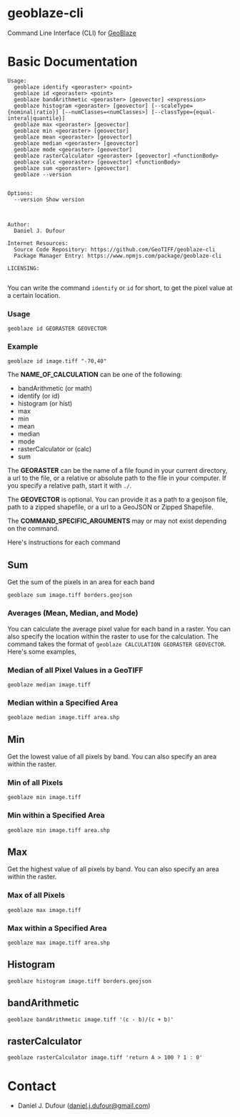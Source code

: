 # geoblaze-cli
Command Line Interface (CLI) for [GeoBlaze](geoblaze.io)

# Basic Documentation
```
Usage:
  geoblaze identify <georaster> <point>
  geoblaze id <georaster> <point>
  geoblaze bandArithmetic <georaster> [geovector] <expression>
  geoblaze histogram <georaster> [geovector] [--scaleType={nominal|ratio}] [--numClasses=<numClasses>] [--classType={equal-interal|quantile}]
  geoblaze max <georaster> [geovector]
  geoblaze min <georaster> [geovector]
  geoblaze mean <georaster> [geovector]
  geoblaze median <georaster> [geovector]
  geoblaze mode <georaster> [geovector]
  geoblaze rasterCalculator <georaster> [geovector] <functionBody>
  geoblaze calc <georaster> [geovector] <functionBody>
  geoblaze sum <georaster> [geovector]
  geoblaze --version


Options:
  --version Show version



Author:
  Daniel J. Dufour

Internet Resources:
  Source Code Repository: https://github.com/GeoTIFF/geoblaze-cli
  Package Manager Entry: https://www.npmjs.com/package/geoblaze-cli

LICENSING:
  
```

You can write the command `identify` or `id` for short, to get the pixel value at a certain location.
### Usage
```
geoblaze id GEORASTER GEOVECTOR
```

### Example
```
geoblaze id image.tiff "-70,40"
```



The **NAME_OF_CALCULATION** can be one of the following:
 - bandArithmetic (or math)
 - identify (or id)
 - histogram (or hist)
 - max
 - min
 - mean
 - median
 - mode
 - rasterCalculator or (calc)
 - sum

The **GEORASTER** can be the name of a file found in your current directory, a url to the file, or a relative or absolute path to the file in your computer.  If you specify a relative path, start it with `./`.

The **GEOVECTOR** is optional.  You can provide it as a path to a geojson file, path to a zipped shapefile, or a url to a GeoJSON or Zipped Shapefile.

The **COMMAND_SPECIFIC_ARGUMENTS** may or may not exist depending on the command.

Here's instructions for each command

## Sum
Get the sum of the pixels in an area for each band
```
geoblaze sum image.tiff borders.geojson
```

### Averages (Mean, Median, and Mode)
You can calculate the average pixel value for each band in a raster.  You can also specify the location within the raster to use for the calculation.  The command takes the format of `geoblaze CALCULATION GEORASTER GEOVECTOR`.    Here's some examples,

### Median of all Pixel Values in a GeoTIFF
```
geoblaze median image.tiff
```
### Median within a Specified Area
```
geoblaze median image.tiff area.shp
```

## Min
Get the lowest value of all pixels by band.  You can also specify an area within the raster.
### Min of all Pixels
```
geoblaze min image.tiff
```
### Min within a Specified Area
```
geoblaze min image.tiff area.shp
```

## Max
Get the highest value of all pixels by band.  You can also specify an area within the raster.
### Max of all Pixels
```
geoblaze max image.tiff
```
### Max within a Specified Area
```
geoblaze max image.tiff area.shp
```

## Histogram
`geoblaze histogram image.tiff borders.geojson`

## bandArithmetic
`geoblaze bandArithmetic image.tiff '(c - b)/(c + b)'`

## rasterCalculator
`geoblaze rasterCalculator image.tiff 'return A > 100 ? 1 : 0'`

# Contact
 - Daniel J. Dufour (daniel.j.dufour@gmail.com)
